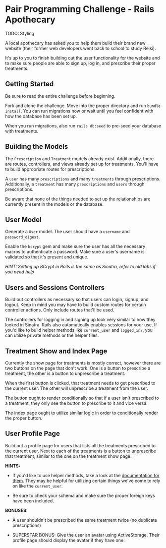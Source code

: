 # Pair Programming Challenge - Rails Apothecary

TODO: Styling

A local apothecary has asked you to help them build their brand new website (their former web developers went back to school to study Reiki).

It's up to you to finish building out the user functionality for the website and to make sure people are able to sign up, log in, and prescribe their proper treatments.

## Getting Started

Be sure to read the entire challenge before beginning.

Fork and clone the challenge. Move into the proper directory and run `bundle install`. You can run migrations now or wait until you feel confident with how the database has been set up.

When you run migrations, also run `rails db:seed` to pre-seed your database with treatments.

## Building the Models

The `Prescription` and `Treatment` models already exist. Additionally, there are routes, controllers, and views already set up for treatments. You'll have to build appropriate routes for prescriptions.

A `user` has many `prescriptions` and many `treatments` through prescriptions. Additionally, a `treatment` has many `prescriptions` and `users` through prescriptions.

Be aware that none of the things needed to set up the relationships are currently present in the models or the database.

## User Model

Generate a `User` model. The user should have a `username` and `password_digest`.

Enable the `bcrypt` gem and make sure the user has all the necessary macros to authenticate a password. Make sure a user's username is validated so that it's present and unique.

*HINT: Setting up BCrypt in Rails is the same as Sinatra, refer to old labs if you need help*

## Users and Sessions Controllers

Build out controllers as necessary so that users can login, signup, and logout. Keep in mind you may have to build custom routes for certain controller actions. Only include routes that'll be used.

The controllers for logging in and signing up look very similar to how they looked in Sinatra. Rails also automatically enables sessions for your use. If you'd like to build helper methods like `current_user` and `logged_in?`, you can utilize private methods or the helper files.

## Treatment Show and Index Page

Currently the show page for treatments is mostly correct, however there are two buttons on the page that don't work. One is a button to prescribe a treatment, the other is a button to unprescribe a treatment.

When the first button is clicked, that treatment needs to get prescribed to the current user. The other will unprescribe a treatment from the user.

The button ought to render conditionally so that if a user isn't prescribed to a treatment, they only see the button to prescribe to it and vice versa.

The index page ought to utilize similar logic in order to conditionally render the proper button.

## User Profile Page

Build out a profile page for users that lists all the treatments prescribed to the current user. Next to each of the treatments is a button to unprescribe that treatment, similar to the one on the treatment show page.

**HINTS:**

- If you'd like to use helper methods, take a look at the [documentation for them](https://api.rubyonrails.org/classes/ActionController/Helpers.html). They may be helpful for utilizing certain things we've come to rely on like the `current_user`.

- Be sure to check your schema and make sure the proper foreign keys have been included.

**BONUSES:**

- A user shouldn't be prescribed the same treatment twice (no duplicate prescriptions)

- SUPERSTAR BONUS: Give the user an avatar using ActiveStorage. Their profile page should display the avatar if they have one.
